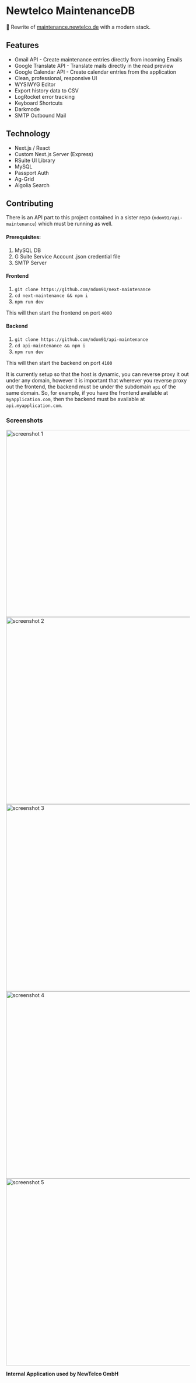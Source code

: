 # Newtelco MaintenanceDB

🚀 Rewrite of [maintenance.newtelco.de](https://maintenance.newtelco.de) with a modern stack.

## Features

- Gmail API - Create maintenance entries directly from incoming Emails
- Google Translate API - Translate mails directly in the read preview
- Google Calendar API - Create calendar entries from the application
- Clean, professional, responsive UI
- WYSIWYG Editor
- Export history data to CSV
- LogRocket error tracking
- Keyboard Shortcuts
- Darkmode 
- SMTP Outbound Mail

## Technology

- Next.js / React
- Custom Next.js Server (Express)
- RSuite UI Library
- MySQL
- Passport Auth
- Ag-Grid
- Algolia Search

## Contributing

There is an API part to this project contained in a sister repo (`ndom91/api-maintenance`) which must be running as well. 

#### Prerequisites:
1. MySQL DB
2. G Suite Service Account .json credential file
3. SMTP Server

#### Frontend

1. `git clone https://github.com/ndom91/next-maintenance`
2. `cd next-maintenance && npm i`
3. `npm run dev`

This will then start the frontend on port `4000`

#### Backend

1. `git clone https://github.com/ndom91/api-maintenance`
2. `cd api-maintenance && npm i`
3. `npm run dev`

This will then start the backend on port `4100`

It is currently setup so that the host is dynamic, you can reverse proxy it out under any domain, however it is important that wherever you reverse proxy out the frontend, the backend must be under the subdomain `api` of the same domain. So, for example, if you have the frontend available at `myapplication.com`, then the backend must be available at `api.myapplication.com`. 


### Screenshots

<img src="https://imgur.com/0TCYfJE.png" width="512" alt="screenshot 1">

<img src="https://imgur.com/x1UW9Ox.png" width="512" alt="screenshot 2">

<img src="https://imgur.com/SK2DOuD.png" width="512" alt="screenshot 3">

<img src="https://imgur.com/3QymwYQ.png" width="512" alt="screenshot 4">

<img src="https://imgur.com/wz4LOzy.png" width="512" alt="screenshot 5">

**Internal Application used by NewTelco GmbH**
